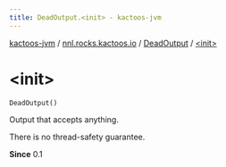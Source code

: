 ```yaml
---
title: DeadOutput.<init> - kactoos-jvm
---
```


[kactoos-jvm](../../index.html) / [nnl.rocks.kactoos.io](../index.html) / [DeadOutput](index.html) / [&lt;init&gt;](./-init-.html)

# &lt;init&gt;

`DeadOutput()`

Output that accepts anything.

There is no thread-safety guarantee.

**Since**
0.1

